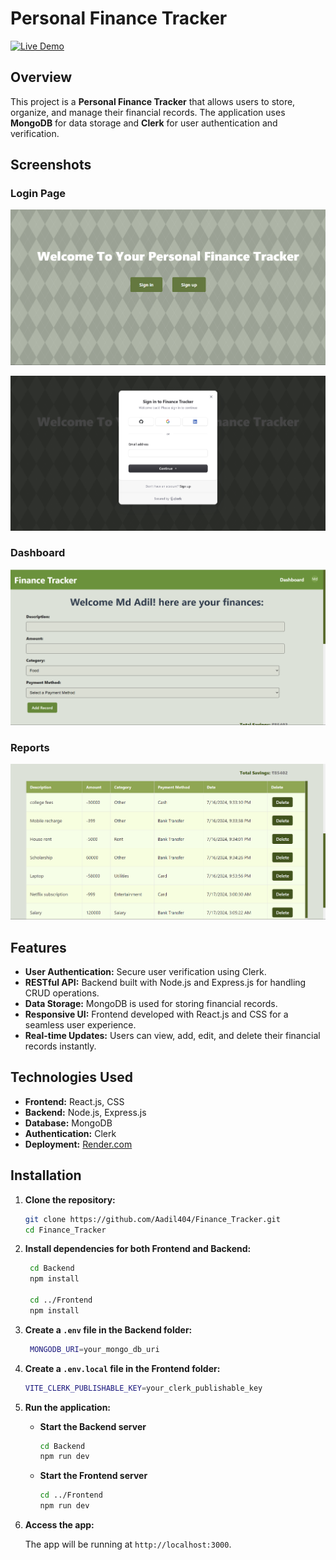 # Personal Finance Tracker

[![Live Demo](https://img.shields.io/badge/Live-Demo-green)](https://finance-tracker-tawj.onrender.com/)


## Overview

This project is a **Personal Finance Tracker** that allows users to store, organize, and manage their financial records. The application uses **MongoDB** for data storage and **Clerk** for user authentication and verification.

## Screenshots

### Login Page
![Login Screenshot](./screenshots/login_page.png)

![Login Screenshot](./screenshots/login.png)

### Dashboard
![Dashboard Screenshot](./screenshots/dashboard.png)



### Reports
![Reports Screenshot](./screenshots/table.png)

## Features

- **User Authentication:** Secure user verification using Clerk.
- **RESTful API:** Backend built with Node.js and Express.js for handling CRUD operations.
- **Data Storage:** MongoDB is used for storing financial records.
- **Responsive UI:** Frontend developed with React.js and CSS for a seamless user experience.
- **Real-time Updates:** Users can view, add, edit, and delete their financial records instantly.

## Technologies Used

- **Frontend:** React.js, CSS
- **Backend:** Node.js, Express.js
- **Database:** MongoDB
- **Authentication:** Clerk
- **Deployment:** [Render.com](https://render.com)

## Installation

1. **Clone the repository:**

   ```bash
   git clone https://github.com/Aadil404/Finance_Tracker.git
   cd Finance_Tracker

2. **Install dependencies for both Frontend and Backend:**

   ```bash
    cd Backend
    npm install

    cd ../Frontend
    npm install

3. **Create a `.env` file in the Backend folder:**

   ```bash
    MONGODB_URI=your_mongo_db_uri

4. **Create a `.env.local` file in the Frontend folder:**

   ```bash
   VITE_CLERK_PUBLISHABLE_KEY=your_clerk_publishable_key

5. **Run the application:**

    - **Start the Backend server**

      ```bash
      cd Backend
      npm run dev
      ```

    - **Start the Frontend server**

      ```bash
      cd ../Frontend
      npm run dev
      ```
6. **Access the app:**

    The app will be running at `http://localhost:3000`.

